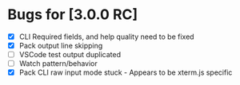 # Bugs for [3.0.0 RC]

- [X] CLI Required fields, and help quality need to be fixed
- [X] Pack output line skipping
- [ ] VSCode test output duplicated
- [ ] Watch pattern/behavior
- [X] Pack CLI raw input mode stuck - Appears to be xterm.js specific
